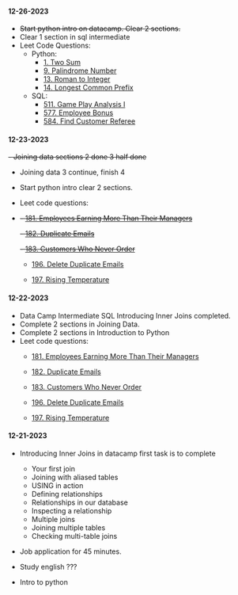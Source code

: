 #### 12-26-2023
- ~~Start python intro on datacamp. Clear 2 sections.~~
- Clear 1 section in sql intermediate
- Leet Code Questions:
	- Python:
		- [1. Two Sum](https://leetcode.com/problems/two-sum)
		- [9. Palindrome Number](https://leetcode.com/problems/palindrome-number)
		- [13. Roman to Integer](https://leetcode.com/problems/roman-to-integer)
		- [14. Longest Common Prefix](https://leetcode.com/problems/longest-common-prefix)
	- SQL:
		- [511. Game Play Analysis I](https://leetcode.com/problems/game-play-analysis-i)
		- [577. Employee Bonus](https://leetcode.com/problems/employee-bonus)
		- [584. Find Customer Referee](https://leetcode.com/problems/find-customer-referee)
#### 12-23-2023
~~- Joining data sections 2 done 3 half done~~
- Joining data 3 continue, finish 4
- Start python intro clear 2 sections.
- Leet code questions:
- 
	~~- [181. Employees Earning More Than Their Managers](https://leetcode.com/problems/employees-earning-more-than-their-managers)~~

	~~- [182. Duplicate Emails](https://leetcode.com/problems/duplicate-emails)~~

	~~- [183. Customers Who Never Order](https://leetcode.com/problems/customers-who-never-order)~~

	- [196. Delete Duplicate Emails](https://leetcode.com/problems/delete-duplicate-emails)

	- [197. Rising Temperature](https://leetcode.com/problems/rising-temperature)

#### 12-22-2023
- Data Camp Intermediate SQL Introducing Inner Joins completed.
- Complete 2 sections in Joining Data.
- Complete 2 sections in Introduction to Python
- Leet code questions:
	- [181. Employees Earning More Than Their Managers](https://leetcode.com/problems/employees-earning-more-than-their-managers)

	- [182. Duplicate Emails](https://leetcode.com/problems/duplicate-emails)

	- [183. Customers Who Never Order](https://leetcode.com/problems/customers-who-never-order)

	- [196. Delete Duplicate Emails](https://leetcode.com/problems/delete-duplicate-emails)

	- [197. Rising Temperature](https://leetcode.com/problems/rising-temperature)

#### 12-21-2023
- Introducing Inner Joins in datacamp
first task is to complete 
	- Your first join
	- Joining with aliased tables
	- USING in action
	- Defining relationships
	- Relationships in our database
	- Inspecting a relationship
	- Multiple joins
	- Joining multiple tables
	- Checking multi-table joins

- Job application for 45 minutes.
- Study english ???
- Intro to python
